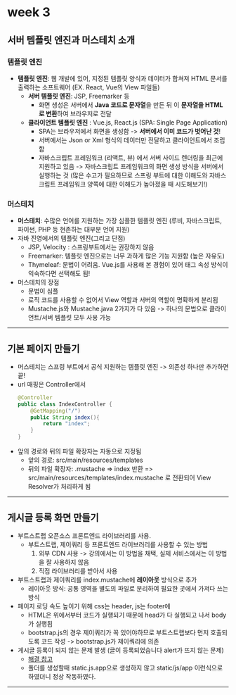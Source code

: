 # week 3

## 서버 템플릿 엔진과 머스테치 소개 
### 템플릿 엔진
* **템플릿 엔진**: 웹 개발에 있어, 지정된 템플릿 양식과 데이터가 합쳐져 HTML 문서를 출력하는 소프트웨어 (EX. React, Vue의 View 파일들)
    * **서버 템플릿 엔진**: JSP, Freemarker 등 
        * 화면 생성은 서버에서 **Java 코드로 문자열**을 만든 뒤 이 **문자열을 HTML로 변환**하여 브라우저로 전달 
    * **클라이언트 템플릿 엔진** : Vue.js, React.js (SPA: Single Page Application)
        * SPA는 브라우저에서 화면을 생성함 -> **서버에서 이미 코드가 벗어난 것**! 
        * 서버에서는 Json or Xml 형식의 데이터만 전달하고 클라이언트에서 조립함 
        * 자바스크립트 프레임워크 (리액트, 뷰) 에서 서버 사이드 렌더링을 최근에 지원하고 있음 -> 자바스크립트 프레임워크의 화면 생성 방식을 서버에서 실행하는 것 (많은 수고가 필요하므로 스프링 부트에 대한 이해도와 자바스크립트 프레임워크 양쪽에 대한 이해도가 높아졌을 때 시도해보기!)
### 머스테치 
* **머스테치**: 수많은 언어를 지원하는 가장 심플한 템플릿 엔진 (루비, 자바스크립트, 파이썬, PHP 등 현존하는 대부분 언어 지원)
* 자바 진영에서의 템플릿 엔진(그리고 단점) 
    * JSP, Velocity : 스프링부트에서는 권장하지 않음
    * Freemarker: 템플릿 엔진으로는 너무 과하게 많은 기능 지원함 (높은 자유도)
    * Thymeleaf: 문법이 어려움. Vue.js를 사용해 본 경험이 있어 태그 속성 방식이 익숙하다면 선택해도 됨!
* 머스테치의 장점 
    * 문법이 심플
    * 로직 코드를 사용할 수 없어서 View 역할과 서버의 역할이 명확하게 분리됨
    * Mustache.js와 Mustache.java 2가지가 다 있음 -> 하나의 문법으로 클라이언트/서버 템플릿 모두 사용 가능 
---

## 기본 페이지 만들기 
* 머스테치는 스프링 부트에서 공식 지원하는 템플릿 엔진 -> 의존성 하나만 추가하면 끝!
* url 매핑은 Controller에서 
    ```java  
    @Controller
    public class IndexController {
        @GetMapping("/")
        public String index(){
            return "index"; 
        }
    }
    ```
* 앞의 경로와 뒤의 파일 확장자는 자동으로 지정됨 
    * 앞의 경로: src/main/resources/templates 
    * 뒤의 파일 확장자: .mustache => index 반환 
     => src/main/resources/templates/index.mustache 로 전환되어 View Resolver가 처리하게 됨 
---

## 게시글 등록 화면 만들기 
* 부트스트랩 오픈소스 프론트엔드 라이브러리를 사용.
    * 부트스트랩, 제이쿼리 등 프론트엔드 라이브러리를 사용할 수 있는 방법 
        1. 외부 CDN 사용 -> 강의에서는 이 방법을 채택, 실제 서비스에서는 이 방법을 잘 사용하지 않음 
        2. 직접 라이브러리를 받아서 사용 
* 부트스트랩과 제이쿼리를 index.mustache에 **레이아웃** 방식으로 추가
    * 레이아웃 방식: 공통 영역을 별도의 파일로 분리하여 필요한 곳에서 가져다 쓰는 방식 
* 페이지 로딩 속도 높이기 위해 css는 header, js는 footer에 
    * HTML은 위에서부터 코드가 실행되기 때문에 head가 다 실행되고 나서 body가 실행됨 
    * bootstrap.js의 경우 제이쿼리가 꼭 있어야하므로 부트스트랩보다 먼저 호출되도록 코드 작성 -> bootstrap.js가 제이쿼리에 의존 
* 게시글 등록이 되지 않는 문제 발생 (글이 등록되었습니다 alert가 뜨지 않는 문제)
    * [해결 참고]("https://github.com/jojoldu/freelec-springboot2-webservice/issues/707")
    * 폴더를 생성할때 static.js.app으로 생성하지 않고 static/js/app 이런식으로 하였더니 정상 작동하였다. 

---
